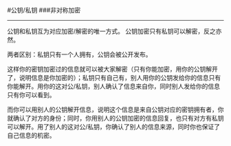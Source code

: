 #公钥/私钥
###非对称加密

---
公钥和私钥互为对应加密/解密的唯一方式。
公钥加密只有私钥可以解密，反之亦然。

两者区别：私钥只有一个人拥有，公钥会被公开发布。

这样你的密钥加密过的信息就可以被大家解密（只有你能加密，用你的公钥解开了，说明信息是你加密的）；私钥只有自己有，别人用你的公钥发给你的信息只有你能解开。用你的这对公/私钥，别人确认了信息来自你，同时别人发给你的信息只有你可以看到。

而你可以用别人的公钥解开信息，说明这个信息是来自公钥对应的密钥拥有者，你就确认了对方的身份；同时，你用别人的公钥加密的信息回复，也只有对方有私钥可以解开。用了别人的这对公/私钥，你确认了别人的信息来源，同时你也保证了自己信息的机密。